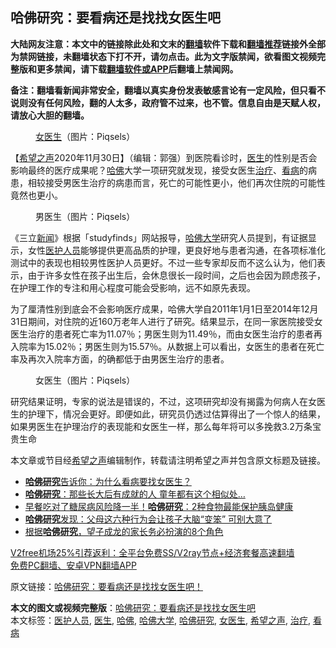  <h2>哈佛研究：要看病还是找找女医生吧</h2> <p class="notice"><b>大陆网友注意：本文中的链接除此处和文末的<a href="https://github.com/bannedbook/fanqiang" >翻墙</a>软件下载和<a href="https://github.com/killgcd/justmysocks/blob/master/README.md">翻墙推荐</a>链接外全部为禁网链接，未翻墙状态下打不开，请勿点击。此为文字版禁闻，欲看图文视频完整版和更多禁闻，请下载<a href="https://github.com/bannedbook/fanqiang">翻墙软件或APP</a>后翻墙上禁闻网。</p><p>备注：翻墙看新闻非常安全，翻墙以真实身份发表敏感言论有一定风险，但只看不说则没有任何风险，翻的人太多，政府管不过来，也不管。信息自由是天赋人权，请放心大胆的翻墙。</b></p>  <div class="entry"> <figure><figcaption><a href="https://www.bannedbook.org/bnews/tag/%e5%a5%b3%e5%8c%bb%e7%94%9f/" class="st_tag internal_tag" rel="tag" title="标签 女医生 下的日志">女医生</a>（图片：Piqsels）</figcaption></figure> <p>【<span class='wp_keywordlink_affiliate'><a href="https://www.soundofhope.org" title="希望之声" target="_blank">希望之声</a></span>2020年11月30日】（编辑：郭强）到医院看诊时，<a href="https://www.bannedbook.org/bnews/tag/%e5%8c%bb%e7%94%9f/" class="st_tag internal_tag" rel="tag" title="标签 医生 下的日志">医生</a>的性别是否会影响最终的医疗成果呢？<a href="https://www.bannedbook.org/bnews/tag/%e5%93%88%e4%bd%9b/" class="st_tag internal_tag" rel="tag" title="标签 哈佛 下的日志">哈佛</a>大学一项研究就发现，接受女医生<a href="https://www.bannedbook.org/bnews/tag/%e6%b2%bb%e7%96%97/" class="st_tag internal_tag" rel="tag" title="标签 治疗 下的日志">治疗</a>、<a href="https://www.bannedbook.org/bnews/tag/%E7%9C%8B%E7%97%85/" class="st_tag internal_tag" rel="tag" title="标签 看病 下的日志">看病</a>的病患，相较接受男医生治疗的病患而言，死亡的可能性更小，他们再次住院的可能性竟然也更小。</p> <figure><figcaption>男医生（图片：Piqsels）</figcaption></figure> <p>《三立<span class='wp_keywordlink_affiliate'><a href="https://www.bannedbook.org/" title="新闻">新闻</a></span>》根据「studyfinds」网站报导，<a href="https://www.bannedbook.org/bnews/tag/%e5%93%88%e4%bd%9b%e5%a4%a7%e5%ad%a6/" class="st_tag internal_tag" rel="tag" title="标签 哈佛大学 下的日志">哈佛大学</a>研究人员提到，有证据显示，女性<a href="https://www.bannedbook.org/bnews/tag/%E5%8C%BB%E6%8A%A4%E4%BA%BA%E5%91%98/" class="st_tag internal_tag" rel="tag" title="标签 医护人员 下的日志">医护人员</a>能够提供更高品质的护理，更良好地与患者沟通，在各项标准化测试中的表现也相较男性医护人员更好。不过一些专家却反而不这么认为，他们表示，由于许多女性在孩子出生后，会休息很长一段时间，之后也会因为顾虑孩子，在护理工作的专注和用心程度可能会受影响，远不如原先表现。</p>  <p>为了厘清性别到底会不会影响医疗成果，哈佛大学自2011年1月1日至2014年12月31日期间，对住院的近160万老年人进行了研究。结果显示，在同一家医院接受女医生治疗的患者死亡率为11.07％；男医生则为11.49％，而由女医生治疗的患者再入院率为15.02％；男医生则为15.57％。从数据上可以看出，女医生的患者在死亡率及再次入院率方面，的确都低于由男医生治疗的患者。</p> <figure><figcaption>女医生（图片：Piqsels）</figcaption></figure> <p>研究结果证明，专家的说法是错误的，不过，这项研究却没有揭露为何病人在女医生的护理下，情况会更好。即便如此，研究员仍透过估算得出了一个惊人的结果，如果男医生在护理治疗的表现能和女医生一样，那么每年将可以多挽救3.2万条宝贵生命</p>  <p>本文章或节目经<a href="https://www.bannedbook.org/bnews/tag/%e5%b8%8c%e6%9c%9b%e4%b9%8b%e5%a3%b0/" class="st_tag internal_tag" rel="tag" title="标签 希望之声 下的日志">希望之声</a>编辑制作，转载请注明希望之声并包含原文标题及链接。</p> <ul class='op-related-articles' title='相关阅读'> <li><a href='https://www.bannedbook.org/bnews/lifebaike/20201129/1439128.html' target='_blank'><b>哈佛研究</b>告诉你：为什么看病要找女医生？</a></li> <li><a href='https://www.bannedbook.org/bnews/lifebaike/20201126/1437164.html' target='_blank'><b>哈佛研究</b>：那些长大后有成就的人 童年都有这个相似处…</a></li> <li><a href='https://www.bannedbook.org/bnews/health/20201018/1415889.html' target='_blank'>早餐吃对了糖尿病风险降一半！<b>哈佛研究</b>：2种食物最能保护胰岛健康</a></li> <li><a href='https://www.bannedbook.org/bnews/lifebaike/20200924/1402112.html' target='_blank'><b>哈佛研究</b>发现：父母这六种行为会让孩子大脑“变笨” 可别大意了</a></li> <li><a href='https://www.bannedbook.org/bnews/lifebaike/20200814/1379825.html' target='_blank'>根据<b>哈佛研究</b>，望子成龙的家长务必扮演的8个角色</a></li> </ul> <p class="texttj"> <a href="https://github.com/bannedbook/fanqiang/wiki/V2ray%E6%9C%BA%E5%9C%BA" target="_blank">V2free机场25%引荐返利：全平台免费SS/V2ray节点+经济套餐高速翻墙</a><br/> <a href="https://github.com/bannedbook/fanqiang/wiki/%E7%A6%81%E9%97%BB%E7%BD%91%E5%AE%89%E5%8D%93%E7%BF%BB%E5%A2%99%E6%96%B0%E9%97%BBAPP" target="_blank">免费PC翻墙、安卓VPN翻墙APP</a></p><p>原文链接：<a class="src_link"  href="https://www.soundofhope.org/post/448162" target="_blank">哈佛研究：要看病还是找找女医生吧！</a></p> <a name='sharetosocial'></a>       <div><b>本文的图文或视频完整版</b>：<a href='https://www.bannedbook.org/bnews/comments/20201201/1440225.html'>哈佛研究：要看病还是找找女医生吧</a></div>  </div><!--END ENTRY--> <div class="postfooter"> <div>本文标签：<a href="https://www.bannedbook.org/bnews/tag/%E5%8C%BB%E6%8A%A4%E4%BA%BA%E5%91%98/" rel="tag">医护人员</a>, <a href="https://www.bannedbook.org/bnews/tag/%e5%8c%bb%e7%94%9f/" rel="tag">医生</a>, <a href="https://www.bannedbook.org/bnews/tag/%e5%93%88%e4%bd%9b/" rel="tag">哈佛</a>, <a href="https://www.bannedbook.org/bnews/tag/%e5%93%88%e4%bd%9b%e5%a4%a7%e5%ad%a6/" rel="tag">哈佛大学</a>, <a href="https://www.bannedbook.org/bnews/tag/%E5%93%88%E4%BD%9B%E7%A0%94%E7%A9%B6/" rel="tag">哈佛研究</a>, <a href="https://www.bannedbook.org/bnews/tag/%e5%a5%b3%e5%8c%bb%e7%94%9f/" rel="tag">女医生</a>, <a href="https://www.bannedbook.org/bnews/tag/%e5%b8%8c%e6%9c%9b%e4%b9%8b%e5%a3%b0/" rel="tag">希望之声</a>, <a href="https://www.bannedbook.org/bnews/tag/%e6%b2%bb%e7%96%97/" rel="tag">治疗</a>, <a href="https://www.bannedbook.org/bnews/tag/%E7%9C%8B%E7%97%85/" rel="tag">看病</a></div>  </div><!--END POSTFOOTER--> 
